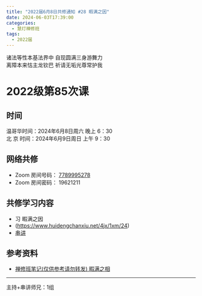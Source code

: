 ```yaml
---
title: "2022届6月8日共修通知 #28 暇满之因"
date: 2024-06-03T17:39:00
categories:
  - 慧灯禅修班
tags:
  - 2022届
---
```

诸法等性本基法界中 自现圆满三身游舞力\
离障本来怙主龙钦巴 祈请无垢光尊常护我

# 2022级第85次课

## 时间

温哥华时间：2024年6月8日周六 晚上 6：30\
北  京 时间：2024年6月9日周日 上午 9：30

## 网络共修

* Zoom 房间号码： [7789995278](https://us02web.zoom.us/j/7789995278?pwd=VjZmbWJFY2k2K0E5RVB2cTNIQmhqUT09)
* Zoom 房间密码： 19621211

## 共修学习内容

* 习 暇满之因
* (https://www.huidengchanxiu.net/4jx/1xm/24)
* [串讲](https://box.hdcxb.net/%E5%85%B6%E4%BB%96%E8%B5%84%E6%96%99/f/2022%E5%B1%8A)


## 参考资料

* [禅修班笔记(仅供参考请勿转发) 暇满之相](https://bj.cxb123.cc/1xm/5-xia-man-zhi-xiang/)

- - -


主持+串讲师兄：1组
